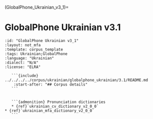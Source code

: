 
(GlobalPhone_Ukrainian_v3_1)=
# GlobalPhone Ukrainian v3.1

``````{corpus} GlobalPhone Ukrainian v3.1
:id: "GlobalPhone Ukrainian v3_1"
:layout: not_mfa
:template: corpus_template
:tags: Ukrainian;GlobalPhone
:language: "Ukrainian"
:dialect: "N/A"
:license: "ELRA"

   ```{include} ../../../../corpus/ukrainian/globalphone_ukrainian/3.1/README.md
    :start-after: "## Corpus details"
   ```


   ```{admonition} Pronunciation dictionaries
   * {ref}`ukrainian_cv_dictionary_v2_0_0`
* {ref}`ukrainian_mfa_dictionary_v2_0_0`
   ```
``````
